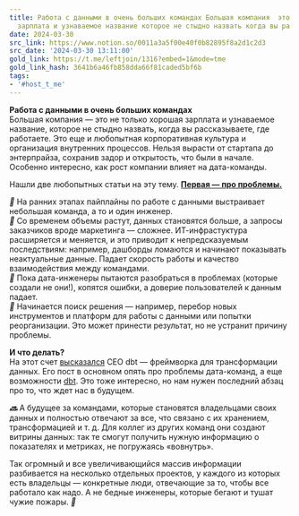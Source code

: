 ```yaml
---
title: Работа с данными в очень больших командах Большая компания  это не только хорошая
  зарплата и узнаваемое название которое не стыдно назвать когда вы ра
date: 2024-03-30
src_link: https://www.notion.so/0011a3a5f00e40f0b82895f8a2d1c2d3
src_date: '2024-03-30 13:11:00'
gold_link: https://t.me/leftjoin/1316?embed=1&mode=tme
gold_link_hash: 3641b6a46fb858dda66f81caded5bf6b
tags:
- '#host_t_me'
---
```


**Работа с данными в очень больших командах**  
Большая компания — это не только хорошая зарплата и узнаваемое название, которое не стыдно назвать, когда вы рассказываете, где работаете. Это еще и любопытная корпоративная культура и организация внутренних процессов. Нельзя вырасти от стартапа до энтерпрайза, сохранив задор и открытость, что были в начале. Особенно интересно, как рост компании влияет на дата-команды.  
  
Нашли две любопытных статьи на эту тему. [**Первая — про проблемы.**](https://dataproducts.substack.com/p/how-scale-kills-data-teams)  
  
***🔵*** На ранних этапах пайплайны по работе с данными выстраивает небольшая команда, а то и один инженер.  
***🔵*** Со временем объемы растут, данных становятся больше, а запросы заказчиков вроде маркетинга — сложнее. ИТ-инфрастуктура расширяется и меняется, и это приводит к непредсказуемым последствиям: например, дашборды ломаются и начинают показывать неактуальные данные. Падает скорость работы и качество взаимодействия между командами.  
***🔵*** Пока дата-инженеры пытаются разобраться в проблемах (которые создали не они!), копятся ошибки, а доверие пользователей к данным падает.  
***🔵*** Начинается поиск решения — например, перебор новых инструментов и платформ для работы с данными или попытки реорганизации. Это может принести результат, но не устранит причину проблемы.  
  
**И что делать?**  
На этот счет [высказался](https://www.getdbt.com/blog/analytics-engineering-next-step-forwards) CEO dbt — фреймворка для трансформации данных. Его пост в основном опять про проблемы дата-команд, а еще возможности [dbt](https://www.getdbt.com/). Это тоже интересно, но нам нужен последний абзац про то, что ждет нас в будущем.  
  
***🔜*** А будущее за командами, которые становятся владельцами своих данных и полностью отвечают за все, что связано с их хранением, трансформацией и т. д. Для коллег из других команд они создают витрины данных: так те смогут получить нужную информацию о показателях и метриках, не погружаясь «вовнутрь».  
  
Так огромный и все увеличивающийся массив информации разбивается на несколько отдельных проектов, у каждого из которых есть владельцы — конкретные люди, отвечающие за то, чтобы все работало как надо. А не бедные инженеры, которые бегают и тушат чужие пожары. ***👀***